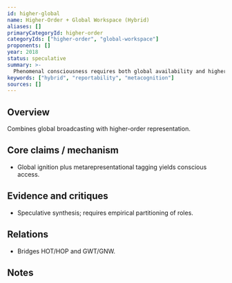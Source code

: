 ```yaml
---
id: higher-global
name: Higher-Order + Global Workspace (Hybrid)
aliases: []
primaryCategoryId: higher-order
categoryIds: ["higher-order", "global-workspace"]
proponents: []
year: 2018
status: speculative
summary: >-
  Phenomenal consciousness requires both global availability and higher-order representation.
keywords: ["hybrid", "reportability", "metacognition"]
sources: []
---
```


## Overview
Combines global broadcasting with higher-order representation.

## Core claims / mechanism
- Global ignition plus metarepresentational tagging yields conscious access.

## Evidence and critiques
- Speculative synthesis; requires empirical partitioning of roles.

## Relations
- Bridges HOT/HOP and GWT/GNW.

## Notes

